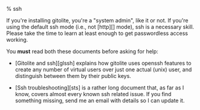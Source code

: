 % ssh

If you're installing gitolite, you're a "system admin", like it or not.  If
you're using the default ssh mode (i.e., not [http][] mode), ssh is a
necessary skill.  Please take the time to learn at least enough to get
passwordless access working.

You **must** read both these documents before asking for help:

  * [Gitolite and ssh][glssh] explains how gitolite uses openssh features to
    create any number of virtual users over just one actual (unix) user, and
    distinguish between them by their public keys.

  * [Ssh troubleshooting][sts] is a rather long document that, as far as I
    know, covers almost every known ssh related issue.  If you find something
    missing, send me an email with details so I can update it.

